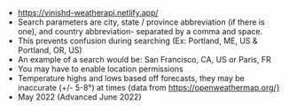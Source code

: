 - https://vinishd-weatherapi.netlify.app/
- Search parameters are city, state / province abbreviation (if there is one), and country abbreviation- separated by a comma and space.
- This prevents confusion during searching (Ex: Portland, ME, US & Portland, OR, US)
- An example of a search would be: San Francisco, CA, US or Paris, FR
- You may have to enable location permissions
- Temperature highs and lows based off forecasts, they may be inaccurate (+/- 5-8°) at times {data from https://openweathermap.org/}
- May 2022 (Advanced June 2022)
